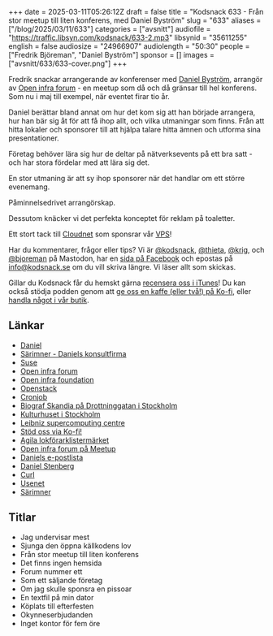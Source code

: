 +++
date = 2025-03-11T05:26:12Z
draft = false
title = "Kodsnack 633 - Från stor meetup till liten konferens, med Daniel Byström"
slug = "633"
aliases = ["/blog/2025/03/11/633"]
categories = ["avsnitt"]
audiofile = "https://traffic.libsyn.com/kodsnack/633-2.mp3"
libsynid = "35611255"
english = false
audiosize = "24966907"
audiolength = "50:30"
people = ["Fredrik Björeman", "Daniel Byström"]
sponsor = []
images = ["avsnitt/633/633-cover.png"]
+++

Fredrik snackar arrangerande av konferenser med [Daniel Byström](https://www.linkedin.com/in/bystdan/), arrangör av [Open infra forum](https://www.meetup.com/openinfra-user-group-sweden/events/306139678/) - en meetup som då och då gränsar till hel konferens. Som nu i maj till exempel, när eventet firar tio år.

Daniel berättar bland annat om hur det kom sig att han började arrangera, hur han bär sig åt för att få ihop allt, och vilka utmaningar som finns. Från att hitta lokaler och sponsorer till att hjälpa talare hitta ämnen och utforma sina presentationer.

Företag behöver lära sig hur de deltar på nätverksevents på ett bra satt - och har stora fördelar med att lära sig det.

En stor utmaning är att sy ihop sponsorer när det handlar om ett större evenemang.

Påminnelsedrivet arrangörskap.

Dessutom knäcker vi det perfekta konceptet för reklam på toaletter.

Ett stort tack till [Cloudnet](https://www.cloudnet.se) som sponsrar vår [VPS](https://en.wikipedia.org/wiki/Virtual_private_server)!

Har du kommentarer, frågor eller tips? Vi är [@kodsnack](https://social.podsnack.se/@kodsnack), [@thieta](https://6510.nu/@thieta), [@krig](https://6510.nu/@krig), och [@bjoreman](https://toot.cafe/@bjoreman) på Mastodon, har en [sida på Facebook](https://www.facebook.com/) och epostas på [info@kodsnack.se](mailto:info@kodsnack.se) om du vill skriva längre. Vi läser allt som skickas.

Gillar du Kodsnack får du hemskt gärna [recensera oss i iTunes](https://itunes.apple.com/se/podcast/kodsnack/id561631498?l=en)! Du kan också stödja podden genom att <a href="https://ko-fi.com/kodsnack" rel="payment">ge oss en kaffe (eller två!) på Ko-fi</a>, eller [handla något i vår butik](https://shop.spreadshirt.se/kodsnack/).

## Länkar
* [Daniel](https://www.linkedin.com/in/bystdan/)
* [Särimner - Daniels konsultfirma](https://www.sarimner.com/)
* [Suse](https://en.wikipedia.org/wiki/SUSE_S.A.)
* [Open infra forum](https://www.meetup.com/openinfra-user-group-sweden/events/306139678/)
* [Open infra foundation](https://openinfra.org/)
* [Openstack](https://en.wikipedia.org/wiki/OpenStack)
* [Cronjob](https://en.wikipedia.org/wiki/Cron)
* [Biograf Skandia på Drottninggatan i Stockholm](https://bioskandia.se/event/)
* [Kulturhuset i Stockholm](https://kulturhusetstadsteatern.se/)
* [Leibniz supercomputing centre](https://www.lrz.de/english/)
* [Stöd oss via Ko-fi!](https://ko-fi.com/kodsnack)
* [Agila lokförarklistermärket](https://ko-fi.com/s/bcad291706)
* [Open infra forum på Meetup](https://www.meetup.com/openinfra-user-group-sweden/events/306139678/)
* [Daniels e-postlista](mailto:db@sarimner.com)
* [Daniel Stenberg](https://daniel.haxx.se/)
* [Curl](https://curl.se/)
* [Usenet](https://en.wikipedia.org/wiki/Usenet)
* [Särimner](https://sv.wikipedia.org/wiki/S%C3%A4rimner)

## Titlar
* Jag undervisar mest
* Sjunga den öppna källkodens lov
* Från stor meetup till liten konferens
* Det finns ingen hemsida
* Forum nummer ett
* Som ett säljande företag
* Om jag skulle sponsra en pissoar
* En textfil på min dator
* Köplats till efterfesten
* Okynneserbjudanden
* Inget kontor för fem öre